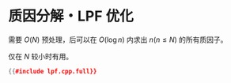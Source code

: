 # 质因分解・LPF 优化

需要 $O(N)$ 预处理，后可以在 $O(\log{n})$ 内求出 $n(n \leqslant N)$ 的所有质因子。

仅在 $N$ 较小时有用。

```cpp
{{#include lpf.cpp.full}}
```

